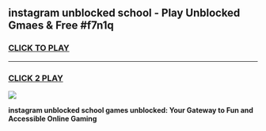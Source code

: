 
## instagram unblocked school - Play Unblocked Gmaes & Free #f7n1q
<h3>
<a href="https://news.freeplayer.one?title=instagram_unblocked_school&ref=26F">CLICK TO PLAY</a></h3>
<hr>

<h3>
<a href="https://news.freeplayer.one?title=instagram_unblocked_school&ref=26F">CLICK 2 PLAY</a>
  
</h3>

<a href="https://news.freeplayer.one?title=instagram_unblocked_school&ref=26F/"><img src="https://clearcache.store/games.png"></a>


**instagram unblocked school games unblocked: Your Gateway to Fun and Accessible Online Gaming**
